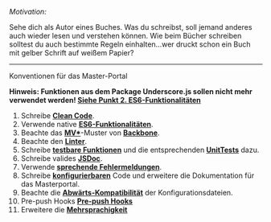 *Motivation:*

Sehe dich als Autor eines Buches. Was du schreibst, soll jemand anderes auch wieder lesen und verstehen können. Wie beim Bücher schreiben solltest du auch bestimmte Regeln einhalten...wer druckt schon ein Buch mit gelber Schrift auf weißem Papier?
***
Konventionen für das Master-Portal

**Hinweis: Funktionen aus dem Package Underscore.js sollen nicht mehr verwendet werden! [Siehe Punkt 2. ES6-Funktionalitäten](conventions/es6Functions.md)**

1. Schreibe **[Clean Code](conventions/cleanCode.md)**.
2. Verwende native **[ES6-Funktionalitäten](conventions/es6Functions.md)**.
3. Beachte das **[MV*](https://www.infragistics.com/community/blogs/b/nanil/posts/exploring-javascript-mv-frameworks-part-1-hello-backbonejs)**-Muster von **[Backbone](conventions/backbone.md)**.
4. Beachte den **[Linter](conventions/linter.md)**.
5. Schreibe **[testbare Funktionen](conventions/unitTests.md)** und die entsprechenden **[UnitTests](conventions/unitTests.md)** dazu.
6. Schreibe valides **[JSDoc](conventions/jsdoc.md)**.
7. Verwende **[sprechende Fehlermeldungen](conventions/errorMessages.md)**.
8. Schreibe **[konfigurierbaren](conventions/configuration.md)** Code und erweitere die Dokumentation für das Masterportal.
9. Beachte die **[Abwärts-Kompatibilität](conventions/backwardsCompatibility.md)** der Konfigurationsdateien.
10. Pre-push Hooks **[Pre-push Hooks](conventions/pre-push_hooks.md)**
11. Erweitere die **[Mehrsprachigkeit](conventions/i18n.md)**

